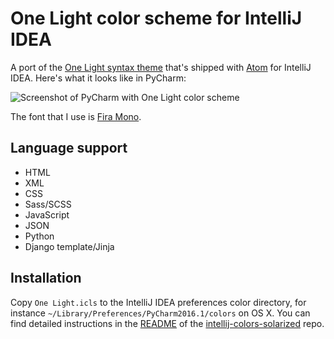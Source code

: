 One Light color scheme for IntelliJ IDEA
========================================

A port of the [One Light syntax theme](https://github.com/atom/one-light-syntax) that's shipped with [Atom](https://atom.io) for IntelliJ IDEA. Here's what it looks like in PyCharm:

![Screenshot of PyCharm with One Light color scheme](https://cscheng.info/uploads/2016-05-09-one-light-color-scheme-in-pycharm.png)

The font that I use is [Fira Mono](https://mozilla.github.io/Fira/).

## Language support

* HTML
* XML
* CSS
* Sass/SCSS
* JavaScript
* JSON
* Python
* Django template/Jinja

## Installation

Copy `One Light.icls` to the IntelliJ IDEA preferences color directory, for instance `~/Library/Preferences/PyCharm2016.1/colors` on OS X. You can find detailed instructions in the [README](https://github.com/jkaving/intellij-colors-solarized#option-2-manual-installation) of the [intellij-colors-solarized](https://github.com/jkaving/intellij-colors-solarized) repo.
